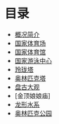 # 目录

- [概况简介](./README.md)
- [国家体育场](./National-Stadium.md)
- [国家体育馆]()
- [国家游泳中心](./National-Aquatics-center.md)
- [玲珑塔]()
- [奥林匹克塔]()
- [盘古大观]()
- [金顶娘娘庙]
- [龙形水系]()
- [奥林匹克公园]()
